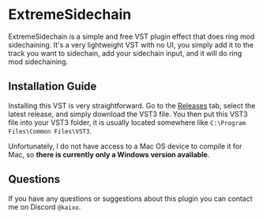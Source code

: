 # ExtremeSidechain
ExtremeSidechain is a simple and free VST plugin effect that does ring mod sidechaining. It's a very lightweight VST with no UI, you simply add it to the track you want to sidechain, add your sidechain input, and it will do ring mod sidechaining.


## Installation Guide
Installing this VST is very straightforward. Go to the [Releases](https://github.com/KaixoCode/ExtremeSidechain/releases) tab, select the latest release, and simply download the VST3 file. You then put this VST3 file into your VST3 folder, it is usually located somewhere like `C:\Program Files\Common Files\VST3`.

Unfortunately, I do not have access to a Mac OS device to compile it for Mac, so **there is currently only a Windows version available**. 

## Questions
If you have any questions or suggestions about this plugin you can contact me on Discord `@kaixo`.
